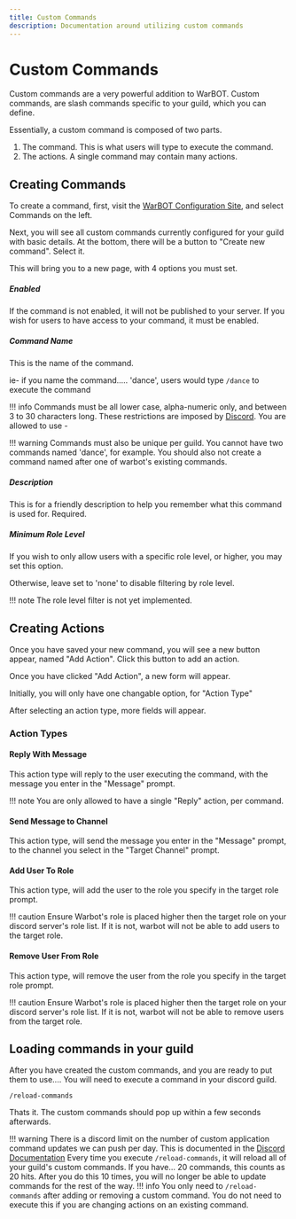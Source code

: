 ```yaml
---
title: Custom Commands
description: Documentation around utilizing custom commands
---
```


# Custom Commands

Custom commands are a very powerful addition to WarBOT. Custom commands, are slash commands specific to your guild, which you can define.

Essentially, a custom command is composed of two parts.

1. The command. This is what users will type to execute the command.
2. The actions. A single command may contain many actions.


## Creating Commands

To create a command, first, visit the [WarBOT Configuration Site](https://warbot.dev/Config/Commands), and select Commands on the left.

Next, you will see all custom commands currently configured for your guild with basic details. At the bottom, there will be a button to "Create new command". Select it.

This will bring you to a new page, with 4 options you must set.

##### Enabled
If the command is not enabled, it will not be published to your server. If you wish for users to have access to your command, it must be enabled.

##### Command Name
This is the name of the command.

ie- if you name the command..... 'dance', users would type `/dance` to execute the command

!!! info 
    Commands must be all lower case, alpha-numeric only, and between 3 to 30 characters long. These restrictions are imposed by [Discord](https://discord.com/developers/docs/interactions/application-commands#application-command-object).
    You are allowed to use -

!!! warning
    Commands must also be unique per guild. You cannot have two commands named 'dance', for example. You should also not create a command named after one of warbot's existing commands.

##### Description
This is for a friendly description to help you remember what this command is used for. Required.

##### Minimum Role Level
If you wish to only allow users with a specific role level, or higher, you may set this option.

Otherwise, leave set to 'none' to disable filtering by role level.

!!! note
    The role level filter is not yet implemented.

## Creating Actions

Once you have saved your new command, you will see a new button appear, named "Add Action". Click this button to add an action.

Once you have clicked "Add Action", a new form will appear.

Initially, you will only have one changable option, for "Action Type"

After selecting an action type, more fields will appear.

### Action Types

#### Reply With Message
This action type will reply to the user executing the command, with the message you enter in the "Message" prompt.

!!! note 
    You are only allowed to have a single "Reply" action, per command.

#### Send Message to Channel
This action type, will send the message you enter in the "Message" prompt, to the channel you select in the "Target Channel" prompt.

#### Add User To Role
This action type, will add the user to the role you specify in the target role prompt.

!!! caution
    Ensure Warbot's role is placed higher then the target role on your discord server's role list. If it is not, warbot will not be able to add users to the target role.

#### Remove User From Role
This action type, will remove the user from the role you specify in the target role prompt.

!!! caution
    Ensure Warbot's role is placed higher then the target role on your discord server's role list. If it is not, warbot will not be able to remove users from the target role.

## Loading commands in your guild

After you have created the custom commands, and you are ready to put them to use.... You will need to execute a command in your discord guild.

    /reload-commands 

Thats it. The custom commands should pop up within a few seconds afterwards. 

!!! warning
    There is a discord limit on the number of custom application command updates we can push per day. This is documented in the [Discord Documentation](https://discord.com/developers/docs/interactions/application-commands#registering-a-command)
    Every time you execute `/reload-commands`, it will reload all of your guild's custom commands. If you have... 20 commands, this counts as 20 hits. After you do this 10 times, you will no longer be able to update commands for the rest of the way.
!!! info
    You only need to `/reload-commands` after adding or removing a custom command. You do not need to execute this if you are changing actions on an existing command.